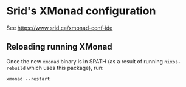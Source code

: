 # Srid's XMonad configuration

See https://www.srid.ca/xmonad-conf-ide

## Reloading running XMonad

Once the new `xmonad` binary is in $PATH (as a result of running `nixos-rebuild` which uses this package), run:

```
xmonad --restart
```
